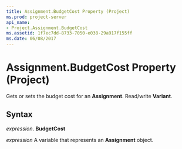 ```yaml
---
title: Assignment.BudgetCost Property (Project)
ms.prod: project-server
api_name:
- Project.Assignment.BudgetCost
ms.assetid: 1f7ec7dd-8733-7050-e038-29a917f155ff
ms.date: 06/08/2017
---
```



# Assignment.BudgetCost Property (Project)

Gets or sets the budget cost for an **Assignment**. Read/write **Variant**.


## Syntax

 _expression_. **BudgetCost**

 _expression_ A variable that represents an **Assignment** object.



